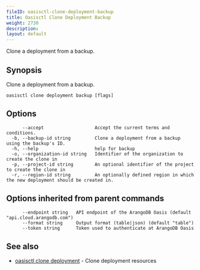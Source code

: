 ```yaml
---
fileID: oasisctl-clone-deployment-backup
title: Oasisctl Clone Deployment Backup
weight: 2730
description: 
layout: default
---
```

Clone a deployment from a backup.

## Synopsis

Clone a deployment from a backup.

```
oasisctl clone deployment backup [flags]
```

## Options

```
      --accept                   Accept the current terms and conditions.
  -b, --backup-id string         Clone a deployment from a backup using the backup's ID.
  -h, --help                     help for backup
  -o, --organization-id string   Identifier of the organization to create the clone in
  -p, --project-id string        An optional identifier of the project to create the clone in
  -r, --region-id string         An optionally defined region in which the new deployment should be created in.
```

## Options inherited from parent commands

```
      --endpoint string   API endpoint of the ArangoDB Oasis (default "api.cloud.arangodb.com")
      --format string     Output format (table|json) (default "table")
      --token string      Token used to authenticate at ArangoDB Oasis
```

## See also

* [oasisctl clone deployment](oasisctl-clone-deployment)	 - Clone deployment resources

